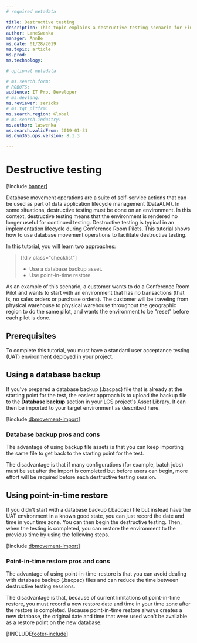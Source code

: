 ```yaml
---
# required metadata

title: Destructive testing 
description: This topic explains a destructive testing scenario for Finance and Operations.
author: LaneSwenka
manager: AnnBe
ms.date: 01/28/2019
ms.topic: article
ms.prod: 
ms.technology: 

# optional metadata

# ms.search.form: 
# ROBOTS: 
audience: IT Pro, Developer
# ms.devlang: 
ms.reviewer: sericks
# ms.tgt_pltfrm: 
ms.search.region: Global
# ms.search.industry: 
ms.author: laswenka
ms.search.validFrom: 2019-01-31
ms.dyn365.ops.version: 8.1.3

---
```


# Destructive testing 

[!include [banner](../includes/banner.md)]

Database movement operations are a suite of self-service actions that can be used as part of data application lifecycle management (DataALM). In some situations,  destructive testing must be done on an environment. In this context, destructive testing means that the environment is rendered no longer useful for continued testing. Destructive testing is typical in an implementation lifecycle during Conference Room Pilots. This tutorial shows how to use database movement operations to facilitate destructive testing.

In this tutorial, you will learn two approaches:

> [!div class="checklist"]
> * Use a database backup asset.
> * Use point-in-time restore.

As an example of this scenario, a customer wants to do a Conference Room Pilot and wants to start with an environment that has no transactions (that is, no sales orders or purchase orders). The customer will be traveling from physical warehouse to physical warehouse throughout the geographic region to do the same pilot, and wants the environment to be "reset" before each pilot is done.

## Prerequisites

To complete this tutorial, you must have a standard user acceptance testing (UAT) environment deployed in your project.

## Using a database backup

If you've prepared a database backup (.bacpac) file that is already at the starting point for the test, the easiest approach is to upload the backup file to the **Database backup** section in your LCS project's Asset Library. It can then be imported to your target environment as described here.

[!include [dbmovement-import](../includes/dbmovement-import.md)]

### Database backup pros and cons

The advantage of using backup file assets is that you can keep importing the same file to get back to the starting point for the test.

The disadvantage is that if many configurations (for example, batch jobs) must be set after the import is completed but before users can begin, more effort will be required before each destructive testing session.

## Using point-in-time restore

If you didn't start with a database backup (.bacpac) file but instead have the UAT environment in a known good state, you can just record the date and time in your time zone. You can then begin the destructive testing. Then, when the testing is completed, you can restore the environment to the previous time by using the following steps.

[!include [dbmovement-import](../includes/dbmovement-pitr.md)]

### Point-in-time restore pros and cons

The advantage of using point-in-time-restore is that you can avoid dealing with database backup (.bacpac) files and can reduce the time between destructive testing sessions.

The disadvantage is that, because of current limitations of point-in-time restore, you must record a new restore date and time in your time zone after the restore is completed. Because point-in-time restore always creates a new database, the original date and time that were used won't be available as a restore point on the new database.


[!INCLUDE[footer-include](../../../includes/footer-banner.md)]